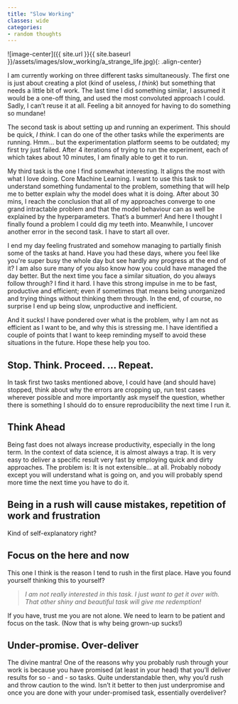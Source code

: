 ```yaml
---
title: "Slow Working"
classes: wide
categories:
- random thoughts
---
```


![image-center]({{ site.url }}{{ site.baseurl }}/assets/images/slow_working/a_strange_life.jpg){: .align-center}

I am currently working on three different tasks simultaneously. The first one is just about creating a plot (kind of useless, *I think*) but something that needs a little bit of work. The last time I did something similar, I assumed it would be a one-off thing, and used the most convoluted approach I could. Sadly, I can’t reuse it at all. Feeling a bit annoyed for having to do something so mundane! 

The second task is about setting up and running an experiment. This should be quick, *I think*. I can do one of the other tasks while the experiments are running. Hmm... but the experimentation platform seems to be outdated; my first try just failed. After 4 iterations of trying to run the experiment, each of which takes about 10 minutes, I am finally able to get it to run.

My third task is the one I find somewhat interesting. It aligns the most with what I love doing. Core Machine Learning. I want to use this task to understand something fundamental to the problem, something that will help me to better explain why the model does what it is doing. After about 30 mins, I reach the conclusion that all of my approaches converge to one grand intractable problem and that the model behaviour can as well be explained by the hyperparameters. That’s a bummer! And here I thought I finally found a problem I could dig my teeth into. Meanwhile, I uncover another error in the second task. I have to start all over.

I end my day feeling frustrated and somehow managing to partially finish some of the tasks at hand. Have you had these days, where you feel like you're super busy the whole day but see hardly any progress at the end of it? I am also sure many of you also know how you could have managed the day better. But the next time you face a similar situation, do you always follow through? I find it hard. I have this strong impulse in me to be fast, productive and efficient; even if sometimes that means being unorganized and trying things without thinking them through. In the end, of course, no surprise I end up being slow, unproductive and inefficient.

And it sucks! I have pondered over what is the problem, why I am not as efficient as I want to be, and why this is stressing me. I have identified a couple of points that I want to keep reminding myself to avoid these situations in the future. Hope these help you too.

## Stop. Think. Proceed. … Repeat.

In task first two tasks mentioned above, I could have (and should have) stopped, think about why the errors are cropping up, run test cases wherever possible and more importantly ask myself the question, whether there is something I should do to ensure reproducibility the next time I run it.

## Think Ahead

Being fast does not always increase productivity, especially in the long term. In the context of data science, it is almost always a trap. It is very easy to deliver a specific result very fast by employing quick and dirty approaches. The problem is: It is not extensible… at all. Probably nobody except you will understand what is going on, and you will probably spend more time the next time you have to do it.

## Being in a rush will cause mistakes, repetition of work and frustration

Kind of self-explanatory right? 

## Focus on the here and now

This one I think is the reason I tend to rush in the first place. Have you found yourself thinking this to yourself?

> *I am not really interested in this task. I just want to get it over with. That other shiny and beautiful task will give me redemption!*

If you have, trust me you are not alone. We need to learn to be patient and focus on the task. (Now that is why being grown-up sucks!)

## Under-promise. Over-deliver

The divine mantra! One of the reasons why you probably rush through your work is because you have promised (at least in your head) that you’ll deliver results for so - and - so tasks. Quite understandable then, why you’d rush and throw caution to the wind. Isn’t it better to then just underpromise and once you are done with your under-promised task, essentially overdeliver?


